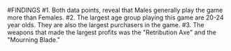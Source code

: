 #FINDINGS
#1. Both data points, reveal that Males generally play the game more than Females.
#2. The largest age group playing this game are 20-24 year olds. They are also the largest purchasers in the game.
#3. The weapons that made the largest profits was the "Retribution Axe" and the "Mourning Blade."
